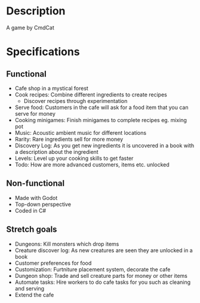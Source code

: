 # Description
A game by CmdCat

# Specifications

## Functional
* Cafe shop in a mystical forest  
* Cook recipes: Combine different ingredients to create recipes
    * Discover recipes through experimentation
* Serve food: Customers in the cafe will ask for a food item that you can serve for money
* Cooking minigames: Finish minigames to complete recipes eg. mixing pot
* Music: Acoustic ambient music for different locations
* Rarity: Rare ingredients sell for more money
* Discovery Log: As you get new ingredients it is uncovered in a book with a description about the ingredient
* Levels: Level up your cooking skills to get faster
* Todo: How are more advanced customers, items etc. unlocked



## Non-functional
* Made with Godot
* Top-down perspective
* Coded in C#

## Stretch goals
* Dungeons: Kill monsters which drop items
* Creature discover log: As new creatures are seen they are unlocked in a book
* Customer preferences for food
* Customization: Furtniture placement system, decorate the cafe
* Dungeon shop: Trade and sell creature parts for money or other items
* Automate tasks: Hire workers to do cafe tasks for you such as cleaning and serving
* Extend the cafe